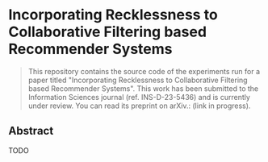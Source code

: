 # Incorporating Recklessness to Collaborative Filtering based Recommender Systems

> This repository contains the source code of the experiments run for a paper titled "Incorporating Recklessness to Collaborative Filtering based Recommender Systems". This work has been submitted to the Information Sciences journal (ref. INS-D-23-5436) and is currently under review. You can read its preprint on arXiv.: (link in progress).

## Abstract

TODO
